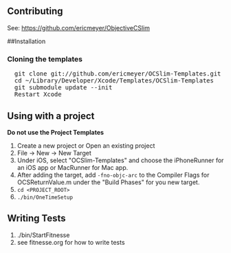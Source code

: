 ## Contributing

See: https://github.com/ericmeyer/ObjectiveCSlim

##Installation

### Cloning the templates
<pre>
  git clone git://github.com/ericmeyer/OCSlim-Templates.git ~/Library/Developer/Xcode/Templates/OCSlim-Templates
  cd ~/Library/Developer/Xcode/Templates/OCSlim-Templates
  git submodule update --init
  Restart Xcode
</pre>

## Using with a project
**Do not use the Project Templates**

1. Create a new project or Open an existing project
2. File -> New -> New Target
3. Under iOS, select "OCSlim-Templates" and choose the iPhoneRunner for an iOS app or MacRunner for Mac app.
4. After adding the target, add `-fno-objc-arc` to the Compiler Flags for OCSReturnValue.m under the "Build Phases" for you new target.
5. `cd <PROJECT_ROOT>`
6. `./bin/OneTimeSetup`

## Writing Tests

1. ./bin/StartFitnesse
2. see fitnesse.org for how to write tests
